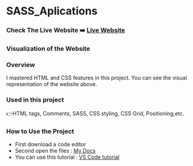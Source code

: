 # SASS_Aplications

### Check The Live Website ➡️ [Live Website](https://sekunev.github.io/Projects/21_SASS_Aplications/structured/)


### Visualization of the Website



### Overview
I mastered HTML and CSS features in this project. You can see the visual representation of the website above.

### Used in this project
👉HTML tags, Comments, SASS, CSS styling, CSS Grid, Positioning,etc.

### How to Use the Project
+ First download a code editor
+ Second open the files : [My Docs](https://github.com/Sekunev/Projects/tree/main/21_SASS_Aplications/structured)
+ You can use this tutorial : [VS Code tutorial](https://www.youtube.com/watch?v=fJEbVCrEMSE)

